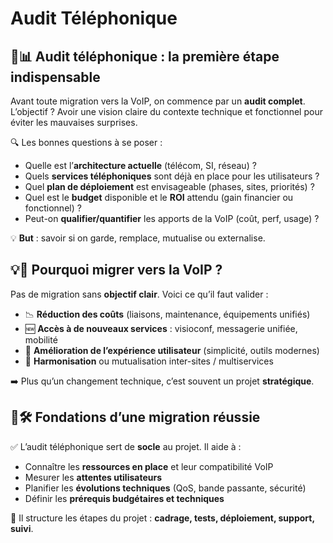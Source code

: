 # Audit Téléphonique

## **🧪📊 Audit téléphonique : la première étape indispensable**

Avant toute migration vers la VoIP, on commence par un **audit complet**. L’objectif ? Avoir une vision claire du contexte technique et fonctionnel pour éviter les mauvaises surprises.

🔍 Les bonnes questions à se poser :

- Quelle est l’**architecture actuelle** (télécom, SI, réseau) ?
- Quels **services téléphoniques** sont déjà en place pour les utilisateurs ?
- Quel **plan de déploiement** est envisageable (phases, sites, priorités) ?
- Quel est le **budget** disponible et le **ROI** attendu (gain financier ou fonctionnel) ?
- Peut-on **qualifier/quantifier** les apports de la VoIP (coût, perf, usage) ?

💡 **But** : savoir si on garde, remplace, mutualise ou externalise.



## **💡🤔 Pourquoi migrer vers la VoIP ?**

Pas de migration sans **objectif clair**. Voici ce qu’il faut valider :

- 📉 **Réduction des coûts** (liaisons, maintenance, équipements unifiés)
- 🆕 **Accès à de nouveaux services** : visioconf, messagerie unifiée, mobilité
- 📱 **Amélioration de l’expérience utilisateur** (simplicité, outils modernes)
- 🔄 **Harmonisation** ou mutualisation inter-sites / multiservices

➡️ Plus qu’un changement technique, c’est souvent un projet **stratégique**.

## **🧱🛠️ Fondations d’une migration réussie**

✅ L’audit téléphonique sert de **socle** au projet. Il aide à :

- Connaître les **ressources en place** et leur compatibilité VoIP
- Mesurer les **attentes utilisateurs**
- Planifier les **évolutions techniques** (QoS, bande passante, sécurité)
- Définir les **prérequis budgétaires et techniques**

🔄 Il structure les étapes du projet : **cadrage, tests, déploiement, support, suivi**.

